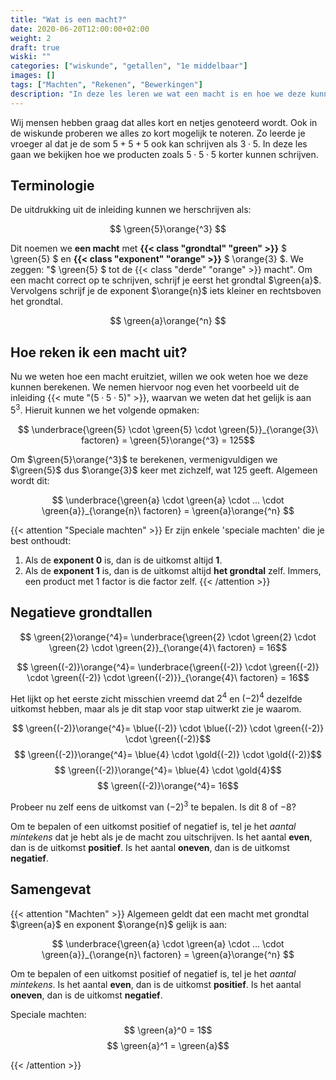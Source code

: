 ```yaml
---
title: "Wat is een macht?"
date: 2020-06-20T12:00:00+02:00
weight: 2
draft: true
wiski: ""
categories: ["wiskunde", "getallen", "1e middelbaar"]
images: []
tags: ["Machten", "Rekenen", "Bewerkingen"]
description: "In deze les leren we wat een macht is en hoe we deze kunnen berekenen."
---
```

Wij mensen hebben graag dat alles kort en netjes genoteerd wordt. Ook in
de wiskunde proberen we alles zo kort mogelijk te noteren. Zo leerde je vroeger al
dat je de som $5 + 5 + 5$ ook kan schrijven als $3 \cdot 5$. In deze les gaan we bekijken 
hoe we producten zoals $5 \cdot 5 \cdot 5$ korter kunnen schrijven.

## Terminologie
De uitdrukking uit de inleiding kunnen we herschrijven als: 

$$ \green{5}\orange{^3} $$

Dit noemen we **een macht** met **{{< class "grondtal" "green" >}}** $ \green{5} $ en 
**{{< class "exponent" "orange" >}}** $ \orange{3} $. We zeggen: "$ \green{5} $ tot 
de {{< class "derde" "orange" >}} macht". Om een macht correct op te schrijven, schrijf je
eerst het grondtal $\green{a}$. Vervolgens schrijf je de exponent $\orange{n}$ iets kleiner
en rechtsboven het grondtal.

$$ \green{a}\orange{^n} $$

## Hoe reken ik een macht uit?
Nu we weten hoe een macht eruitziet, willen we ook weten hoe we deze kunnen berekenen. We nemen hiervoor nog
even het voorbeeld uit de inleiding {{< mute "($5 \cdot 5 \cdot 5$)" >}}, waarvan we weten dat het gelijk is aan
$5^3$. Hieruit kunnen we het volgende opmaken:

$$ \underbrace{\green{5} \cdot \green{5} \cdot \green{5}}_{\orange{3}\ factoren} = \green{5}\orange{^3} = 125$$

Om $\green{5}\orange{^3}$ te berekenen, vermenigvuldigen we $\green{5}$ dus $\orange{3}$ keer met zichzelf, wat
$125$ geeft. Algemeen wordt dit:

$$ \underbrace{\green{a} \cdot \green{a} \cdot ... \cdot \green{a}}_{\orange{n}\ factoren} = \green{a}\orange{^n} $$

{{< attention "Speciale machten" >}}
Er zijn enkele 'speciale machten' die je best onthoudt:

1. Als de **exponent $0$** is, dan is de uitkomst altijd **$1$**.
2. Als de **exponent $1$** is, dan is de uitkomst altijd **het grondtal** zelf. Immers,
   een product met $1$ factor is die factor zelf.
{{< /attention >}}

## Negatieve grondtallen
$$ \green{2}\orange{^4}= \underbrace{\green{2} \cdot \green{2} \cdot \green{2} \cdot \green{2}}_{\orange{4}\ factoren} = 16$$

$$ \green{(-2)}\orange{^4}= \underbrace{\green{(-2)} \cdot \green{(-2)} \cdot \green{(-2)} \cdot \green{(-2)}}_{\orange{4}\ factoren} = 16$$

Het lijkt op het eerste zicht misschien vreemd dat $2^4$ en $(-2)^4$ dezelfde uitkomst hebben, maar als je dit stap voor stap uitwerkt zie je waarom.

$$ \green{(-2)}\orange{^4}= \blue{(-2)} \cdot \blue{(-2)} \cdot \green{(-2)} \cdot \green{(-2)}$$
$$ \green{(-2)}\orange{^4}= \blue{4} \cdot \gold{(-2)} \cdot \gold{(-2)}$$
$$ \green{(-2)}\orange{^4}= \blue{4} \cdot \gold{4}$$
$$ \green{(-2)}\orange{^4}= 16$$

Probeer nu zelf eens de uitkomst van $(-2)^3$ te bepalen. Is dit $8$ of $-8$?

Om te bepalen of een uitkomst positief of negatief is, tel je het *aantal mintekens* dat je hebt als je de macht zou uitschrijven. 
Is het aantal **even**, dan is de uitkomst **positief**. Is het aantal **oneven**, dan is de uitkomst **negatief**.

## Samengevat
{{< attention "Machten" >}}
Algemeen geldt dat een macht met grondtal $\green{a}$ en exponent $\orange{n}$ gelijk is aan:

$$ \underbrace{\green{a} \cdot \green{a} \cdot ... \cdot \green{a}}_{\orange{n}\ factoren} = \green{a}\orange{^n} $$

Om te bepalen of een uitkomst positief of negatief is, tel je het *aantal mintekens*. Is het aantal **even**, dan is de uitkomst **positief**.
Is het aantal **oneven**, dan is de uitkomst **negatief**.

Speciale machten:
$$ \green{a}^0 = 1$$
$$ \green{a}^1 = \green{a}$$

{{< /attention >}}